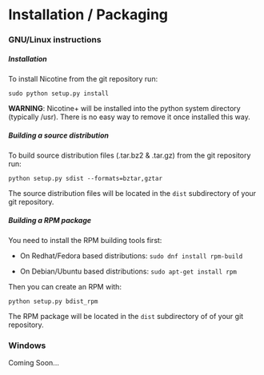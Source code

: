 # Installation / Packaging

### GNU/Linux instructions

##### Installation

To install Nicotine from the git repository run:

`sudo python setup.py install`

**WARNING**: Nicotine+ will be installed into the python system directory (typically /usr). There is no easy way to remove it once installed this way.

##### Building a source distribution

To build source distribution files (.tar.bz2 & .tar.gz) from the git repository run:

`python setup.py sdist --formats=bztar,gztar`

The source distribution files will be located in the `dist` subdirectory of your git repository.

##### Building a RPM package

You need to install the RPM building tools first:

* On Redhat/Fedora based distributions: `sudo dnf install rpm-build`

* On Debian/Ubuntu based distributions: `sudo apt-get install rpm`

Then you can create an RPM with:

`python setup.py bdist_rpm`

The RPM package will be located in the `dist` subdirectory of of your git repository.


### Windows

Coming Soon...
